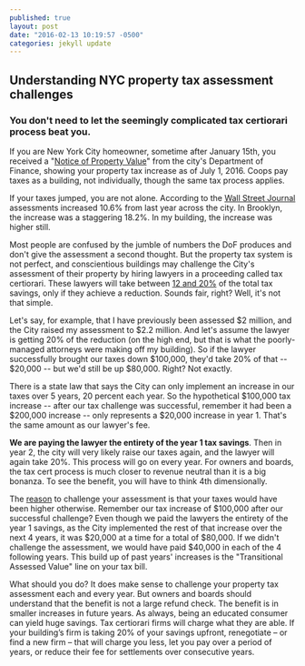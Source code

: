 ```yaml
---
published: true
layout: post
date: "2016-02-13 10:19:57 -0500"
categories: jekyll update
---
```



## Understanding NYC property tax assessment challenges

### You don't need to let the seemingly complicated tax certiorari process beat you. 

If you are New York City homeowner, sometime after January 15th, you received a "[Notice of Property Value](http://nycprop.nyc.gov/nycproperty/nynav/jsp/selectbbl.jsp)" from the city's Department of Finance, showing your property tax increase as of July 1, 2016. Coops pay taxes as a building, not individually, though the same tax process applies.

If your taxes jumped, you are not alone. According to the [Wall Street Journal](http://www.wsj.com/articles/new-york-city-property-values-surge-1452907433) assessments increased 10.6% from last year across the city. In Brooklyn, the increase was a staggering 18.2%. In my building, the increase was higher still.

Most people are confused by the jumble of numbers the DoF produces and don't give the assessment a second thought. But the property tax system is not perfect, and conscientious buildings may challenge the City's assessment of their property by hiring lawyers in a proceeding called tax certiorari. These lawyers will take between [12 and 20%](http://cooperator.com/article/challenging-your-real-estate-taxes/full#cut) of the total tax savings, only if they achieve a reduction. Sounds fair, right? Well, it's not that simple.

Let's say, for example, that I have previously been assessed $2 million, and the City raised my assessment to $2.2 million. And let's assume the lawyer is getting 20% of the reduction (on the high end, but that is what the poorly-managed attorneys were making off my building). So if the lawyer successfully brought our taxes down $100,000, they'd take 20% of that -- $20,000 -- but we'd still be up $80,000. Right? Not exactly.

There is a state law that says the City can only implement an increase in our taxes over 5 years, 20 percent each year. So the hypothetical $100,000 tax increase -- after our tax challenge was successful, remember it had been a $200,000 increase -- only represents a $20,000 increase in year 1. That's the same amount as our lawyer's fee.

**We are paying the lawyer the entirety of the year 1 tax savings**. Then in year 2, the city will very likely raise our taxes again, and the lawyer will again take 20%. This process will go on every year.  For owners and boards, the tax cert process is much closer to revenue neutral than it is a big bonanza. To see the benefit, you will have to think 4th dimensionally.
 
The [reason](http://www.habitatmag.com/Publication-Content/Board-Operations/2013/2013-March/Tax-Certiorari-Overcharging#.Vr5hKrkrLu0) to challenge your assessment is that your taxes would have been higher otherwise. Remember our tax increase of $100,000 after our successful challenge? Even though we paid the lawyers the entirety of the year 1 savings, as the City implemented the rest of that increase over the next 4 years, it was $20,000 at a time for a total of $80,000. If we didn't challenge the assessment, we would have paid $40,000 in each of the 4 following years. This build up of past years' increases is the "Transitional Assessed Value" line on your tax bill.

What should you do? It does make sense to challenge your property tax assessment each and every year. But owners and boards should understand that the benefit is not a large refund check. The benefit is in smaller increases in future years. As always, being an educated consumer can yield huge savings. Tax certiorari firms will charge what they are able. If your building’s firm is taking 20% of your savings upfront, renegotiate – or find a new firm – that will charge you less, let you pay over a period of years, or reduce their fee for settlements over consecutive years.
